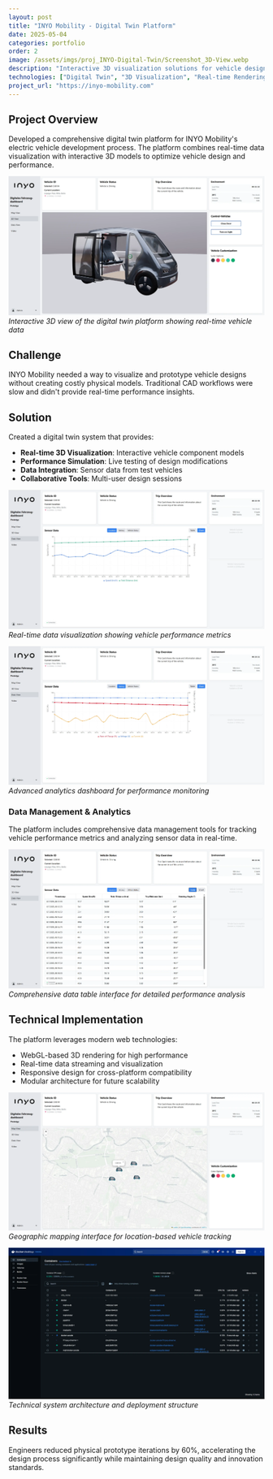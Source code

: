 ```yaml
---
layout: post
title: "INYO Mobility - Digital Twin Platform"
date: 2025-05-04
categories: portfolio
order: 2
image: /assets/imgs/proj_INYO-Digital-Twin/Screenshot_3D-View.webp
description: "Interactive 3D visualization solutions for vehicle design optimization"
technologies: ["Digital Twin", "3D Visualization", "Real-time Rendering", "Data Integration"]
project_url: "https://inyo-mobility.com"
---
```


## Project Overview

Developed a comprehensive digital twin platform for INYO Mobility's electric vehicle development process. The platform combines real-time data visualization with interactive 3D models to optimize vehicle design and performance.

![Digital Twin 3D View](/assets/imgs/proj_INYO-Digital-Twin/Screenshot_3D-View.webp)
*Interactive 3D view of the digital twin platform showing real-time vehicle data*

## Challenge

INYO Mobility needed a way to visualize and prototype vehicle designs without creating costly physical models. Traditional CAD workflows were slow and didn't provide real-time performance insights.

## Solution

Created a digital twin system that provides:
- **Real-time 3D Visualization**: Interactive vehicle component models
- **Performance Simulation**: Live testing of design modifications
- **Data Integration**: Sensor data from test vehicles
- **Collaborative Tools**: Multi-user design sessions

![Data Visualization Charts](/assets/imgs/proj_INYO-Digital-Twin/Screenshot_Data-View-Chart.webp)
*Real-time data visualization showing vehicle performance metrics*

![Performance Analytics](/assets/imgs/proj_INYO-Digital-Twin/Screenshot_Data-View-Chart2.webp)
*Advanced analytics dashboard for performance monitoring*

### Data Management & Analytics

The platform includes comprehensive data management tools for tracking vehicle performance metrics and analyzing sensor data in real-time.

![Data Table View](/assets/imgs/proj_INYO-Digital-Twin/Screenshot_Data-View-Table.webp)
*Comprehensive data table interface for detailed performance analysis*

## Technical Implementation

The platform leverages modern web technologies:
- WebGL-based 3D rendering for high performance
- Real-time data streaming and visualization
- Responsive design for cross-platform compatibility
- Modular architecture for future scalability

![Geographic Data Visualization](/assets/imgs/proj_INYO-Digital-Twin/Screenshot_Map-View.webp)
*Geographic mapping interface for location-based vehicle tracking*

![System Architecture](/assets/imgs/proj_INYO-Digital-Twin/Screenshot_Docker-Structure.webp)
*Technical system architecture and deployment structure*

## Results

Engineers reduced physical prototype iterations by 60%, accelerating the design process significantly while maintaining design quality and innovation standards.